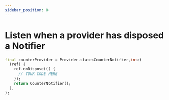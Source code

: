 ```yaml
---
sidebar_position: 8
---
```


# Listen when a provider has disposed a Notifier

```dart
final counterProvider = Provider.state<CounterNotifier,int>(
  (ref) {
    ref.onDispose(() {
      // YOUR CODE HERE
    });
    return CounterNotifier();
  },
);
```
